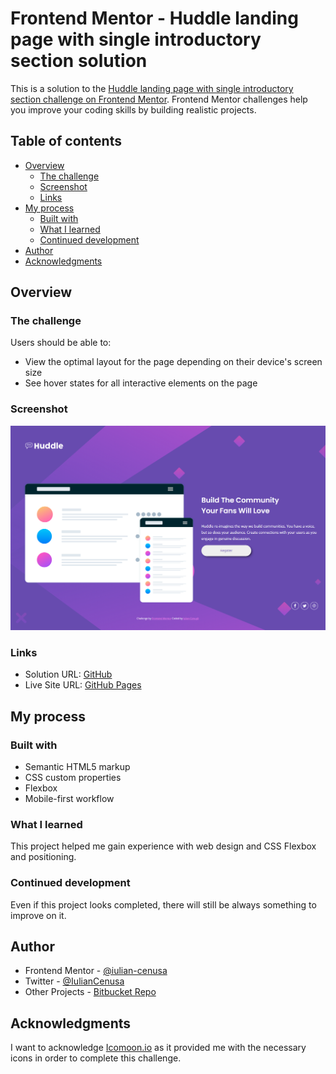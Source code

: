 # Frontend Mentor - Huddle landing page with single introductory section solution

This is a solution to the [Huddle landing page with single introductory section challenge on Frontend Mentor](https://www.frontendmentor.io/challenges/huddle-landing-page-with-a-single-introductory-section-B_2Wvxgi0). Frontend Mentor challenges help you improve your coding skills by building realistic projects. 

## Table of contents

- [Overview](#overview)
  - [The challenge](#the-challenge)
  - [Screenshot](#screenshot)
  - [Links](#links)
- [My process](#my-process)
  - [Built with](#built-with)
  - [What I learned](#what-i-learned)
  - [Continued development](#continued-development)
- [Author](#author)
- [Acknowledgments](#acknowledgments)

## Overview

### The challenge

Users should be able to:

- View the optimal layout for the page depending on their device's screen size
- See hover states for all interactive elements on the page

### Screenshot

![Desktop](./images/screen1.png)

### Links

- Solution URL: [GitHub](https://github.com/iulian-cenusa/frontend-mentor-huddle-landing-page-introductory)
- Live Site URL: [GitHub Pages](https://iulian-cenusa.github.io/frontend-mentor-huddle-landing-page-introductory/)

## My process

### Built with

- Semantic HTML5 markup
- CSS custom properties
- Flexbox
- Mobile-first workflow

### What I learned

This project helped me gain experience with web design and CSS Flexbox and positioning.

### Continued development

Even if this project looks completed, there will still be always something to improve on it.

## Author

- Frontend Mentor - [@iulian-cenusa](https://www.frontendmentor.io/profile/iulian-cenusa)
- Twitter - [@IulianCenusa](https://twitter.com/IulianCenusa)
- Other Projects - [Bitbucket Repo](https://bitbucket.org/iulian_cenusa/)

## Acknowledgments

I want to acknowledge [Icomoon.io](https://icomoon.io/) as it provided me with the necessary icons in order to complete this challenge.
